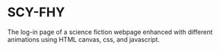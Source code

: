 # SCY-FHY
The log-in page of a science fiction webpage enhanced with different animations using HTML canvas, css, and javascript.
